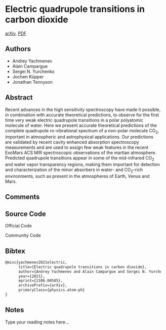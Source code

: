 
# Electric quadrupole transitions in carbon dioxide

[arXiv](https://arxiv.org/abs/2106.0585), [PDF](https://arxiv.org/pdf/2106.0585.pdf)

## Authors

- Andrey Yachmenev
- Alain Campargue
- Sergei N. Yurchenko
- Jochen Küpper
- Jonathan Tennyson

## Abstract

Recent advances in the high sensitivity spectroscopy have made it possible, in combination with accurate theoretical predictions, to observe for the first time very weak electric quadrupole transitions in a polar polyatomic molecule of water. Here we present accurate theoretical predictions of the complete quadrupole ro-vibrational spectrum of a non-polar molecule CO$_2$, important in atmospheric and astrophysical applications. Our predictions are validated by recent cavity enhanced absorption spectroscopy measurements and are used to assign few weak features in the recent ExoMars ACS MIR spectroscopic observations of the martian atmosphere. Predicted quadrupole transitions appear in some of the mid-infrared CO$_2$ and water vapor transparency regions, making them important for detection and characterization of the minor absorbers in water- and CO$_2$-rich environments, such as present in the atmospheres of Earth, Venus and Mars.

## Comments



## Source Code

Official Code



Community Code



## Bibtex

```tex
@misc{yachmenev2021electric,
      title={Electric quadrupole transitions in carbon dioxide}, 
      author={Andrey Yachmenev and Alain Campargue and Sergei N. Yurchenko and Jochen Küpper and Jonathan Tennyson},
      year={2021},
      eprint={2106.00585},
      archivePrefix={arXiv},
      primaryClass={physics.atom-ph}
}
```

## Notes

Type your reading notes here...

